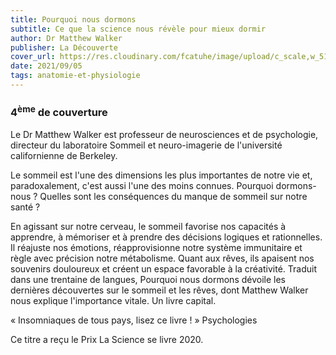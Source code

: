 ```yaml
---
title: Pourquoi nous dormons
subtitle: Ce que la science nous révèle pour mieux dormir
author: Dr Matthew Walker
publisher: La Découverte
cover_url: https://res.cloudinary.com/fcatuhe/image/upload/c_scale,w_512/v1711899163/raphaele-rodellar.fr/bibliotheque/9782348037429.jpg
date: 2021/09/05
tags: anatomie-et-physiologie
---
```


### 4<sup>ème</sup> de couverture

Le Dr Matthew Walker est professeur de neurosciences et de psychologie, directeur du laboratoire Sommeil et neuro-imagerie de l'université californienne de Berkeley.

Le sommeil est l'une des dimensions les plus importantes de notre vie et, paradoxalement, c'est aussi l'une des moins connues. Pourquoi dormons-nous ? Quelles sont les conséquences du manque de sommeil sur notre santé ?

En agissant sur notre cerveau, le sommeil favorise nos capacités à apprendre, à mémoriser et à prendre des décisions logiques et rationnelles. Il réajuste nos émotions, réapprovisionne notre système immunitaire et règle avec précision notre métabolisme. Quant aux rêves, ils apaisent nos souvenirs douloureux et créent un espace favorable à la créativité. Traduit dans une trentaine de langues, Pourquoi nous dormons dévoile les dernières découvertes sur le sommeil et les rêves, dont Matthew Walker nous explique l'importance vitale. Un livre capital.

« Insomniaques de tous pays, lisez ce livre ! » Psychologies

Ce titre a reçu le Prix La Science se livre 2020.
